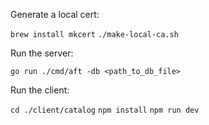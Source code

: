 Generate a local cert:

`brew install mkcert`
`./make-local-ca.sh`

Run the server:

`go run ./cmd/aft -db <path_to_db_file>`

Run the client:

`cd ./client/catalog`
`npm install`
`npm run dev`
